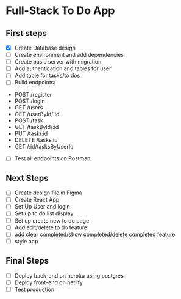 # Full-Stack To Do App

## First steps

- [x] Create Database design
- [ ] Create environment and add dependencies
- [ ] Create basic server with migration
- [ ] Add authentication and tables for user
- [ ] Add table for tasks/to dos
- [ ] Build endpoints:

* POST /register
* POST /login
* GET /users
* GET /userById/:id
* POST /task
* GET /taskById/:id
* PUT /task/:id
* DELETE /tasks:id
* GET /:id/tasksByUserId

- [ ] Test all endpoints on Postman

## Next Steps

- [ ] Create design file in Figma
- [ ] Create React App
- [ ] Set Up User and login
- [ ] Set up to do list display
- [ ] Set up create new to do page
- [ ] Add edit/delete to do feature
- [ ] add clear completed/show completed/delete completed feature
- [ ] style app

## Final Steps

- [ ] Deploy back-end on heroku using postgres
- [ ] Deploy front-end on netlify
- [ ] Test production
